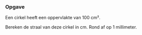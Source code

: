 ### Opgave

Een cirkel heeft een oppervlakte van 100 cm².

Bereken de straal van deze cirkel in cm. Rond af op 1 millimeter.